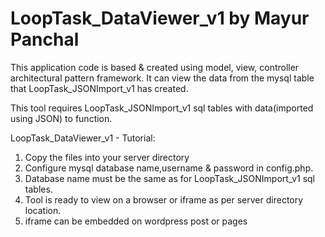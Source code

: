 # LoopTask_DataViewer_v1 by Mayur Panchal

This application code is based & created using model, view, controller architectural pattern framework.
It can view the data from the mysql table that LoopTask_JSONImport_v1 has created.  

This tool requires LoopTask_JSONImport_v1 sql tables with data(imported using JSON) to function. 

LoopTask_DataViewer_v1 - Tutorial:
1) Copy the files into your server directory
2) Configure mysql database name,username & password in config.php.
3) Database name must be the same as for LoopTask_JSONImport_v1 sql tables.
4) Tool is ready to view on a browser or iframe as per server directory location.
5) iframe can be embedded on wordpress post or pages


